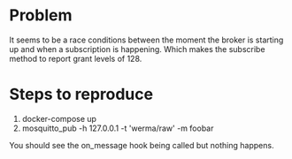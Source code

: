 # Problem
It seems to be a race conditions between the moment the broker is starting up and when a subscription is happening.
Which makes the subscribe method to report grant levels of 128.

# Steps to reproduce

1. docker-compose up
2. mosquitto_pub -h 127.0.0.1 -t 'werma/raw' -m foobar

You should see the on_message hook being called but nothing happens.
